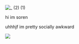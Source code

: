 ![_ (2) (1)](https://github.com/user-attachments/assets/2e5b8f2e-e91e-49c8-bd29-010dd19f0dde)

hi im soren

uhhhjf im pretty socially awkward 



![](https://komarev.com/ghpvc/?username=your-github-digital4ngst&color=ff69b4)
